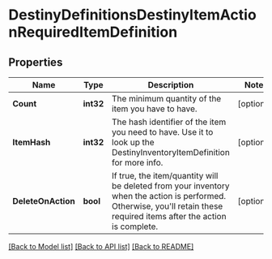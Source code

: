 # DestinyDefinitionsDestinyItemActionRequiredItemDefinition

## Properties
Name | Type | Description | Notes
------------ | ------------- | ------------- | -------------
**Count** | **int32** | The minimum quantity of the item you have to have. | [optional] 
**ItemHash** | **int32** | The hash identifier of the item you need to have. Use it to look up the DestinyInventoryItemDefinition for more info. | [optional] 
**DeleteOnAction** | **bool** | If true, the item/quantity will be deleted from your inventory when the action is performed. Otherwise, you&#39;ll retain these required items after the action is complete. | [optional] 

[[Back to Model list]](../README.md#documentation-for-models) [[Back to API list]](../README.md#documentation-for-api-endpoints) [[Back to README]](../README.md)


